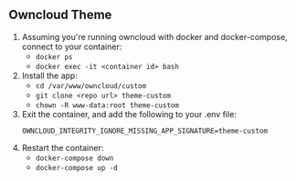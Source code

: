 ## Owncloud Theme

1. Assuming you're running owncloud with docker and docker-compose, connect to your container:
   - `docker ps`
   - `docker exec -it <container id> bash`
2. Install the app:
   - `cd /var/www/owncloud/custom`
   - `git clone <repo url> theme-custom`
   - `chown -R www-data:root theme-custom`
3. Exit the container, and add the following to your .env file:
   ```
   OWNCLOUD_INTEGRITY_IGNORE_MISSING_APP_SIGNATURE=theme-custom
   ```
4. Restart the container:
   - `docker-compose down`
   - `docker-compose up -d`
